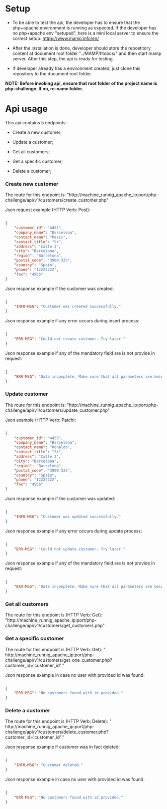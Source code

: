 # Setup

 

- To be able to test the api, the developer has to ensure that the php+apache environment is running as expected. If the developer has no php+apache env "setuped", here is a mini local server to ensure the correct setup: https://www.mamp.info/en/

- After the installation is done, developer should store the repostitory content at document root folder "../MAMP/htdocs/" and then start mamp server. After this step, the api is ready for testing.

- If developer already has a environment created, just clone this repository to the document root folder.

**NOTE: Before invoking api, ensure that root folder of the project name is php-challenge. If no, re-name folder.**
 

# Api usage

 

This api contains 5 endpoints:

 

* Create a new customer;

* Update a customer;

* Get all customers;

* Get a specific customer;

* Delete a customer;

 

### Create new customer

The route for this endpoint is: "http://machine_runnig_apache_ip:port/php-challenge/api/v1/customers/create_customer.php"

Json request example (HTTP Verb: Post):

```json

{
	"customer_id": "4455",
	"company_name": "Barcelona",
	"contact_name": "Messi",
	"contact_title": "Sr",
	"address": "Calle 3",
	"city": "Barcelona",
	"region": "Barcelona",
	"postal_code": "3900-333",
	"country": "Spain",
	"phone": "12222222",
	"fax": "4566"
}

```

Json response example if the customer was created:

```json

{
	"INFO-MSG": "Customer was created successfully."
}

```

Json response example if any error occurs during insert process:

```json

{
	"ERR-MSG": "Could not create customer. Try later."
}

```

Json response example if any of the mandatory field are is not provide in request:

```json

{
	"ERR-MSG": "Data incomplete. Make sure that all parameters are being sent"
}

```



### Update customer

The route for this endpoint is: "http://machine_runnig_apache_ip:port/php-challenge/api/v1/customers/update_customer.php"

Json example (HTTP Verb: Patch):

```json

{
	"customer_id": "4455",
	"company_name": "Barcelona",
	"contact_name": "Ronaldo",
	"contact_title": "Sr",
	"address": "Calle 3",
	"city": "Barcelona",
	"region": "Barcelona",
	"postal_code": "3900-333",
	"country": "Spain",
	"phone": "12222222",
	"fax": "4566"
}
```

Json response example if the customer was updated:

```json

{
	"INFO-MSG": "Customer was updated successfully."
}

```

Json response example if any error occurs during update process:

```json

{
	"ERR-MSG": "Could not update customer. Try later."
}

```

Json response example if any of the mandatory field are is not provide in request:

```json

{
	"ERR-MSG": "Data incomplete. Make sure that all parameters are being sent"
}

```


### Get all customers

The route for this endpoint is (HTTP Verb: Get): "http://machine_runnig_apache_ip:port/php-challenge/api/v1/customers/get_customers.php"



### Get a specific customer

The route for this endpoint is (HTTP Verb: Get): " http://machine_runnig_apache_ip:port/php-challenge/api/v1/customers/get_one_customer.php?customer_id='customer_id' "

Json response example in case no user with provided id was found:

```json

{
	"ERR-MSG": "No customers found with id provided."
}

```

### Delete a customer

The route for this endpoint is (HTTP Verb: Delete): " http://machine_runnig_apache_ip:port/php-challenge/api/v1/customers/delete_customer.php?customer_id='customer_id' "

Json response example if customer was in fact deleted:

```json

{
	"INFO-MSG": "Customer deleted."
}

```

Json response example in case no user with provided id was found:

```json

{
	"ERR-MSG": "No customers found with id provided."
}

```